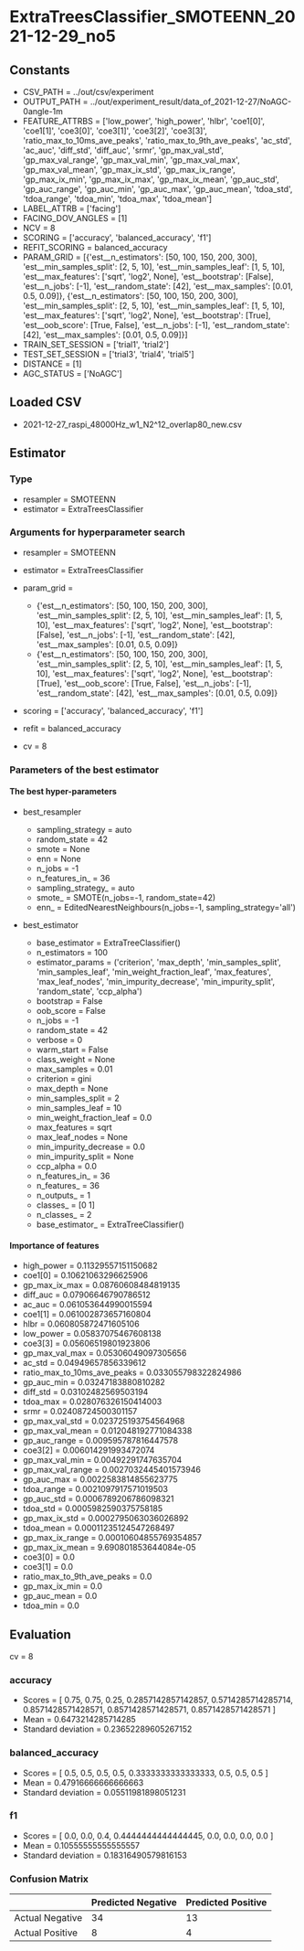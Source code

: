 # ExtraTreesClassifier_SMOTEENN_2021-12-29_no5
## Constants
- CSV_PATH = ../out/csv/experiment
- OUTPUT_PATH = ../out/experiment_result/data_of_2021-12-27/NoAGC-0angle-1m
- FEATURE_ATTRBS = ['low_power', 'high_power', 'hlbr', 'coe1[0]', 'coe1[1]', 'coe3[0]', 'coe3[1]', 'coe3[2]', 'coe3[3]', 'ratio_max_to_10ms_ave_peaks', 'ratio_max_to_9th_ave_peaks', 'ac_std', 'ac_auc', 'diff_std', 'diff_auc', 'srmr', 'gp_max_val_std', 'gp_max_val_range', 'gp_max_val_min', 'gp_max_val_max', 'gp_max_val_mean', 'gp_max_ix_std', 'gp_max_ix_range', 'gp_max_ix_min', 'gp_max_ix_max', 'gp_max_ix_mean', 'gp_auc_std', 'gp_auc_range', 'gp_auc_min', 'gp_auc_max', 'gp_auc_mean', 'tdoa_std', 'tdoa_range', 'tdoa_min', 'tdoa_max', 'tdoa_mean']
- LABEL_ATTRB = ['facing']
- FACING_DOV_ANGLES = [1]
- NCV = 8
- SCORING = ['accuracy', 'balanced_accuracy', 'f1']
- REFIT_SCORING = balanced_accuracy
- PARAM_GRID = [{'est__n_estimators': [50, 100, 150, 200, 300], 'est__min_samples_split': [2, 5, 10], 'est__min_samples_leaf': [1, 5, 10], 'est__max_features': ['sqrt', 'log2', None], 'est__bootstrap': [False], 'est__n_jobs': [-1], 'est__random_state': [42], 'est__max_samples': [0.01, 0.5, 0.09]}, {'est__n_estimators': [50, 100, 150, 200, 300], 'est__min_samples_split': [2, 5, 10], 'est__min_samples_leaf': [1, 5, 10], 'est__max_features': ['sqrt', 'log2', None], 'est__bootstrap': [True], 'est__oob_score': [True, False], 'est__n_jobs': [-1], 'est__random_state': [42], 'est__max_samples': [0.01, 0.5, 0.09]}]
- TRAIN_SET_SESSION = ['trial1', 'trial2']
- TEST_SET_SESSION = ['trial3', 'trial4', 'trial5']
- DISTANCE = [1]
- AGC_STATUS = ['NoAGC']

## Loaded CSV
- 2021-12-27_raspi_48000Hz_w1_N2^12_overlap80_new.csv

## Estimator
### Type
- resampler = SMOTEENN
- estimator = ExtraTreesClassifier

### Arguments for hyperparameter search
- resampler = SMOTEENN
- estimator = ExtraTreesClassifier
- param_grid = 
	- {'est__n_estimators': [50, 100, 150, 200, 300], 'est__min_samples_split': [2, 5, 10], 'est__min_samples_leaf': [1, 5, 10], 'est__max_features': ['sqrt', 'log2', None], 'est__bootstrap': [False], 'est__n_jobs': [-1], 'est__random_state': [42], 'est__max_samples': [0.01, 0.5, 0.09]}
	- {'est__n_estimators': [50, 100, 150, 200, 300], 'est__min_samples_split': [2, 5, 10], 'est__min_samples_leaf': [1, 5, 10], 'est__max_features': ['sqrt', 'log2', None], 'est__bootstrap': [True], 'est__oob_score': [True, False], 'est__n_jobs': [-1], 'est__random_state': [42], 'est__max_samples': [0.01, 0.5, 0.09]}

- scoring = ['accuracy', 'balanced_accuracy', 'f1']
- refit = balanced_accuracy
- cv = 8

### Parameters of the best estimator
#### The best hyper-parameters
- best_resampler
	- sampling_strategy = auto
	- random_state = 42
	- smote = None
	- enn = None
	- n_jobs = -1
	- n_features_in_ = 36
	- sampling_strategy_ = auto
	- smote_ = SMOTE(n_jobs=-1, random_state=42)
	- enn_ = EditedNearestNeighbours(n_jobs=-1, sampling_strategy='all')

- best_estimator
	- base_estimator = ExtraTreeClassifier()
	- n_estimators = 100
	- estimator_params = ('criterion', 'max_depth', 'min_samples_split', 'min_samples_leaf', 'min_weight_fraction_leaf', 'max_features', 'max_leaf_nodes', 'min_impurity_decrease', 'min_impurity_split', 'random_state', 'ccp_alpha')
	- bootstrap = False
	- oob_score = False
	- n_jobs = -1
	- random_state = 42
	- verbose = 0
	- warm_start = False
	- class_weight = None
	- max_samples = 0.01
	- criterion = gini
	- max_depth = None
	- min_samples_split = 2
	- min_samples_leaf = 10
	- min_weight_fraction_leaf = 0.0
	- max_features = sqrt
	- max_leaf_nodes = None
	- min_impurity_decrease = 0.0
	- min_impurity_split = None
	- ccp_alpha = 0.0
	- n_features_in_ = 36
	- n_features_ = 36
	- n_outputs_ = 1
	- classes_ = [0 1]
	- n_classes_ = 2
	- base_estimator_ = ExtraTreeClassifier()

#### Importance of features
- high_power = 0.11329557151150682
- coe1[0] = 0.10621063296625906
- gp_max_ix_max = 0.08760608484819135
- diff_auc = 0.07906646790786512
- ac_auc = 0.061053644990015594
- coe1[1] = 0.061002873657160804
- hlbr = 0.060805872471605106
- low_power = 0.05837075467608138
- coe3[3] = 0.05606519801923806
- gp_max_val_max = 0.05306049097305656
- ac_std = 0.04949657856339612
- ratio_max_to_10ms_ave_peaks = 0.033055798322824986
- gp_auc_min = 0.03247183880810282
- diff_std = 0.03102482569503194
- tdoa_max = 0.028076326150414003
- srmr = 0.02408724500301157
- gp_max_val_std = 0.023725193754564968
- gp_max_val_mean = 0.012048192771084338
- gp_auc_range = 0.009595787816447578
- coe3[2] = 0.006014291993472074
- gp_max_val_min = 0.00492291747635704
- gp_max_val_range = 0.0027032445401573946
- gp_auc_max = 0.0022583814855623775
- tdoa_range = 0.0021097917571019503
- gp_auc_std = 0.0006789206786098321
- tdoa_std = 0.0005982590375758185
- gp_max_ix_std = 0.0002795063036026892
- tdoa_mean = 0.00011235124547268497
- gp_max_ix_range = 0.00010604855769354857
- gp_max_ix_mean = 9.690801853644084e-05
- coe3[0] = 0.0
- coe3[1] = 0.0
- ratio_max_to_9th_ave_peaks = 0.0
- gp_max_ix_min = 0.0
- gp_auc_mean = 0.0
- tdoa_min = 0.0

## Evaluation
cv = 8
### accuracy
- Scores = [ 0.75, 0.75, 0.25, 0.2857142857142857, 0.5714285714285714, 0.8571428571428571, 0.8571428571428571, 0.8571428571428571 ]
- Mean = 0.6473214285714285
- Standard deviation = 0.23652289605267152

### balanced_accuracy
- Scores = [ 0.5, 0.5, 0.5, 0.5, 0.3333333333333333, 0.5, 0.5, 0.5 ]
- Mean = 0.47916666666666663
- Standard deviation = 0.05511981898051231

### f1
- Scores = [ 0.0, 0.0, 0.4, 0.4444444444444445, 0.0, 0.0, 0.0, 0.0 ]
- Mean = 0.10555555555555557
- Standard deviation = 0.18316490579816153

### Confusion Matrix
|  | Predicted Negative | Predicted Positive |
| --- | --- | --- |
| Actual Negative | 34 | 13 |
| Actual Positive | 8 | 4 |

      